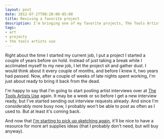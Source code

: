 ```yaml
---
layout: post
date: 2012-07-27T08:20:00-05:00
title: Reviving a favorite project
description: I'm bringing one of my favorite projects, The Tools Artists Use, back from dormancy.
tags:
- art
- projects
- the tools artists use
---
```

Right about the time I started my current job, I put a project I started a couple of years before on hold. Instead of just taking a break while I acclimated myself to my new job, I let the project sit and gather dust. I would think about it every couple of months, and before I knew it, two years had passed. Now, after a couple of weeks of late nights spent working, I'm just about ready to bring it back from the dead.

I'm happy to say that I'm going to start posting artist interviews over at [The Tools Artists Use](http://thetoolsartistsuse.com/) again. It may be a week or so before I get a new interview ready, but I've started sending out interview requests already. And since I'm considerably more busy now, I probably won't be able to post as often as I used to. But at least it's coming back.

And now that [I'm starting to pick up sketching again](http://kindofblue.com/2012/07/sketching-again), it'll be nice to have a resource for more art supplies ideas (that I probably don't need, but will buy anyway).
